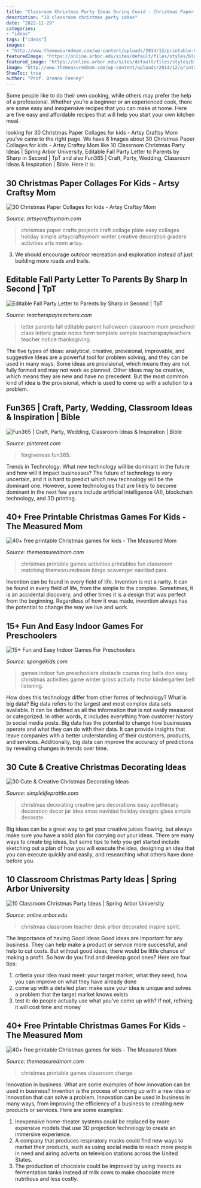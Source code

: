 ```yaml
---
title: "Classroom Christmas Party Ideas During Covid - Christmas Paper Crafts Projects Craft Collage Plate Easy Collages Holiday Simple Artsycraftsymom Winter Creative Decoration Graders Activities Arts Mom Artsy"
description: "10 classroom christmas party ideas"
date: "2022-11-29"
categories:
- "ideas"
tags: ["ideas"]
images:
- "http://www.themeasuredmom.com/wp-content/uploads/2014/12/printable-Christmas-games.png"
featuredImage: "https://online.arbor.edu/sites/default/files/styles/blogfeature_large/public/field/image/christmas-party-games-compressed.jpg?itok=eZYyL8o3"
featured_image: "https://online.arbor.edu/sites/default/files/styles/blogfeature_large/public/field/image/christmas-party-games-compressed.jpg?itok=eZYyL8o3"
image: "http://www.themeasuredmom.com/wp-content/uploads/2014/12/printable-Christmas-games.png"
ShowToc: true
author: "Prof. Brenna Feeney"
---
```



Some people like to do their own cooking, while others may prefer the help of a professional. Whether you’re a beginner or an experienced cook, there are some easy and inexpensive recipes that you can make at home. Here are five easy and affordable recipes that will help you start your own kitchen meal.

	

		
looking for 30 Christmas Paper Collages for kids - Artsy Craftsy Mom you've came to the right page. We have 8 Images about 30 Christmas Paper Collages for kids - Artsy Craftsy Mom like 10 Classroom Christmas Party Ideas | Spring Arbor University, Editable Fall Party Letter to Parents by Sharp in Second | TpT and also Fun365 | Craft, Party, Wedding, Classroom Ideas &amp; Inspiration | Bible. Here it is:
		
    
## 30 Christmas Paper Collages For Kids - Artsy Craftsy Mom

<img loading=lazy src="https://i1.wp.com/artsycraftsymom.com/content/uploads/2014/12/30-christmas-paper-collages-for-kids.jpg?fit=640%2C904&amp;ssl=1" onerror="this.onerror=null;this.src='https://tse4.mm.bing.net/th?id=OIP.skMj_jZOZAmm_bFuMCk3rAHaKd&amp;pid=15.1';" alt="30 Christmas Paper Collages for kids - Artsy Craftsy Mom">

_Source: artsycraftsymom.com_

>christmas paper crafts projects craft collage plate easy collages holiday simple artsycraftsymom winter creative decoration graders activities arts mom artsy. 

	

3. We should encourage outdoor recreation and exploration instead of just building more roads and trails.

    
## Editable Fall Party Letter To Parents By Sharp In Second | TpT

<img loading=lazy src="https://ecdn.teacherspayteachers.com/thumbitem/Editable-Fall-Party-Letter-to-Parents-2161818-1491125835/original-2161818-1.jpg" onerror="this.onerror=null;this.src='https://tse1.mm.bing.net/th?id=OIP.JsQQ87uc4fjDuOOdgAesfgAAAA&amp;pid=15.1';" alt="Editable Fall Party Letter to Parents by Sharp in Second | TpT">

_Source: teacherspayteachers.com_

>letter parents fall editable parent halloween classroom mom preschool class letters grade notes form template sample teacherspayteachers teacher notice thanksgiving. 

	

The five types of ideas: analytical, creative, provisional, improvable, and suggestive
Ideas are a powerful tool for problem solving, and they can be used in many ways. Some ideas are provisional, which means they are not fully formed and may not work as planned. Other ideas may be creative, which means they are new and have no precedent. But the most common kind of idea is the provisional, which is used to come up with a solution to a problem.

    
## Fun365 | Craft, Party, Wedding, Classroom Ideas &amp; Inspiration | Bible

<img loading=lazy src="https://i.pinimg.com/736x/26/99/90/2699901de31af1f71056f480588ae27c.jpg" onerror="this.onerror=null;this.src='https://tse4.mm.bing.net/th?id=OIP.OsMmF0FvOSoVQWpWqs6B9AHaJ3&amp;pid=15.1';" alt="Fun365 | Craft, Party, Wedding, Classroom Ideas &amp; Inspiration | Bible">

_Source: pinterest.com_

>forgiveness fun365. 

	

Trends in Technology: What new technology will be dominant in the future and how will it impact businesses?
The future of technology is very uncertain, and it is hard to predict which new technology will be the dominant one. However, some technologies that are likely to become dominant in the next few years include artificial intelligence (AI), blockchain technology, and 3D printing.

    
## 40+ Free Printable Christmas Games For Kids - The Measured Mom

<img loading=lazy src="http://www.themeasuredmom.com/wp-content/uploads/2014/12/printable-Christmas-games.png" onerror="this.onerror=null;this.src='https://tse4.mm.bing.net/th?id=OIP.r5DKTu_J4rGSos5OBDr18AHaLL&amp;pid=15.1';" alt="40+ free printable Christmas games for kids - The Measured Mom">

_Source: themeasuredmom.com_

>christmas printable games activities printables fun classroom matching themeasuredmom bingo scavenger navidad para. 

	

Invention can be found in every field of life.
Invention is not a rarity. It can be found in every field of life, from the simple to the complex. Sometimes, it is an accidental discovery, and other times it is a design that was perfect from the beginning. Regardless of how it was made, invention always has the potential to change the way we live and work.

    
## 15+ Fun And Easy Indoor Games For Preschoolers

<img loading=lazy src="http://spongekids.com/wp-content/uploads/2015/12/indoor-games-for-preschoolers/7-indoor-games-for-preschoolers.jpg" onerror="this.onerror=null;this.src='https://tse2.mm.bing.net/th?id=OIP.9zVkwvppvlKLXGKrX3TLCgHaKs&amp;pid=15.1';" alt="15+ Fun and Easy Indoor Games For Preschoolers">

_Source: spongekids.com_

>games indoor fun preschoolers obstacle course ring bells don easy christmas activities game winter gross activity motor kindergarten bell listening. 

	

How does this technology differ from other forms of technology?
What is big data? Big data refers to the largest and most complex data sets available. It can be defined as all the information that is not easily measured or categorized. In other words, it includes everything from customer history to social media posts.
Big data has the potential to change how businesses operate and what they can do with their data. It can provide insights that leave companies with a better understanding of their customers, products, and services. Additionally, big data can improve the accuracy of predictions by revealing changes in trends over time.

    
## 30 Cute &amp; Creative Christmas Decorating Ideas

<img loading=lazy src="http://www.simplelifeprattle.com/wp-content/uploads/2015/03/Christmas-Decorating-Ideas.jpg" onerror="this.onerror=null;this.src='https://tse2.mm.bing.net/th?id=OIP.uwPnUpODK-4Sm8qN0PXY3QHaLG&amp;pid=15.1';" alt="30 Cute &amp; Creative Christmas Decorating Ideas">

_Source: simplelifeprattle.com_

>christmas decorating creative jars decorations easy apothecary decoration decor jar idea xmas navidad holiday designs glass simple decorate. 

	

Big ideas can be a great way to get your creative juices flowing, but always make sure you have a solid plan for carrying out your ideas. There are many ways to create big ideas, but some tips to help you get started include sketching out a plan of how you will execute the idea, designing an idea that you can execute quickly and easily, and researching what others have done before you.

    
## 10 Classroom Christmas Party Ideas | Spring Arbor University

<img loading=lazy src="https://online.arbor.edu/sites/default/files/styles/blogfeature_large/public/field/image/christmas-party-games-compressed.jpg?itok=eZYyL8o3" onerror="this.onerror=null;this.src='https://tse3.mm.bing.net/th?id=OIP.j_2zOMmBEshFrWlScNVVogHaDy&amp;pid=15.1';" alt="10 Classroom Christmas Party Ideas | Spring Arbor University">

_Source: online.arbor.edu_

>christmas classroom teacher desk arbor decorated inspire spirit. 

	

The Importance of having Good Ideas
Good ideas are important for any business. They can help make a product or service more successful, and help to cut costs. But without good ideas, there would be little chance of making a profit. So how do you find and develop good ones? Here are four tips:
1. criteria your idea must meet: your target market, what they need, how you can improve on what they have already done
2. come up with a detailed plan: make sure your idea is unique and solves a problem that the target market knows exists
3. test it: do people actually use what you’ve come up with? If not, refining it will cost time and money

    
## 40+ Free Printable Christmas Games For Kids - The Measured Mom

<img loading=lazy src="https://cdn.themeasuredmom.com/wp-content/uploads/2014/12/printable-Christmas-games-590x890.png" onerror="this.onerror=null;this.src='https://tse1.mm.bing.net/th?id=OIP.7VOJ3K_K-7Hw7VBYW42LDgHaLL&amp;pid=15.1';" alt="40+ free printable Christmas games for kids - The Measured Mom">

_Source: themeasuredmom.com_

>christmas printable games classroom charge. 

	

Innovation in business: What are some examples of how innovation can be used in business?
Invention is the process of coming up with a new idea or innovation that can solve a problem. Innovation can be used in business in many ways, from improving the efficiency of a business to creating new products or services. Here are some examples: 
1. Inexpensive home-theater systems could be replaced by more expensive models that use 3D projection technology to create an immersive experience. 
2. A company that produces respiratory masks could find new ways to market their products, such as using social media to reach more people in need and airing adverts on television stations across the United States. 
3. The production of chocolate could be improved by using insects as fermentation tanks instead of milk cows to make chocolate more nutritious and less costly. 

